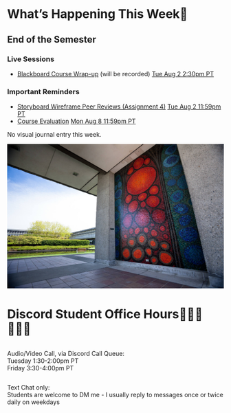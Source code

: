 
<div class=alert>

<h1> What’s Happening This Week💫 </h1>

<h2> End of the Semester  </h2>

<h3> Live Sessions </h3>

* [Blackboard Course Wrap-up](https://canvas.sfu.ca/courses/76289/external_tools/3544) (will be recorded) <span class='badge'> [Tue Aug 2 2:30pm PT](https://www.timeanddate.com/worldclock/fixedtime.html?msg=CMPT-363+Blackboard+Mini-lectures+and+Activities&iso=20220802T1430&p1=256&ah=1&am=50)</span>  

<h3> Important Reminders </h3>

* [Storyboard Wireframe Peer Reviews (Assignment 4)](https://canvas.sfu.ca/courses/76289/assignments/751348) <span class='badge'> [Tue Aug 2 11:59pm PT](https://www.timeanddate.com/worldclock/fixedtime.html?msg=CMPT-363+Storyboard+Wireframes+Assignment+Due+Date&iso=20220802T2359&p1=256)</span>
* [Course Evaluation](https://sfu.bluera.com/SFU) <span class='badge'> [Mon Aug 8 11:59pm PT](https://www.timeanddate.com/worldclock/fixedtime.html?msg=CMPT-363+Course-Evaluation+Due+Date&iso=20220808T2359&p1=256)</span>   

No visual journal entry this week.  

</div>

![SFU](images/7232870216_4b487b0cab_k.jpg ':class=banner-image')

<h1> Discord Student Office Hours‍👩🏽‍💻👨🏽‍💻 </h1>

<div class="row">
<div class="column">

Audio/Video Call, via Discord Call Queue:  
Tuesday 1:30-2:00pm PT  
Friday 3:30-4:00pm PT  

</div>
<div class="column">

Text Chat only:  
Students are welcome to DM me - I usually reply to messages once or twice daily on weekdays

</div>
</div>
